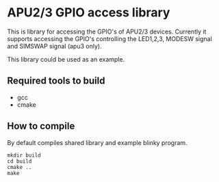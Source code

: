 APU2/3 GPIO access library
==========================

This is library for accessing the GPIO's of APU2/3 devices. Currently it
supports accessing the GPIO's controlling the LED1,2,3, MODESW signal and
SIMSWAP signal (apu3 only).

This library could be used as an example.

Required tools to build
-----------------------

* gcc
* cmake

How to compile
--------------

By default compiles shared library and example blinky program.

```
mkdir build
cd build
cmake ..
make
```

